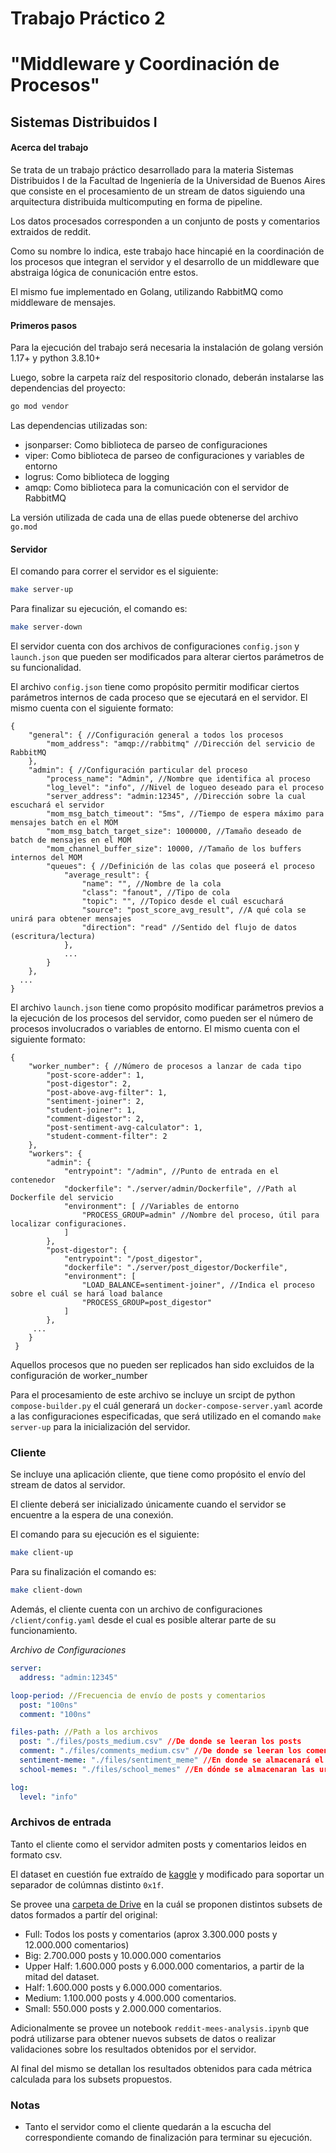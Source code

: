 # Trabajo Práctico 2 

# "Middleware y Coordinación de Procesos"

## Sistemas Distribuidos I



#### Acerca del trabajo

Se trata de un trabajo práctico desarrollado para la materia Sistemas Distribuidos I de la Facultad de Ingeniería de la Universidad de Buenos Aires que consiste en el procesamiento de un stream de datos siguiendo una arquitectura distribuida multicomputing en forma de pipeline.

Los datos procesados corresponden a un conjunto de posts y comentarios extraidos de reddit.

Como su nombre lo indica, este trabajo hace hincapié en la coordinación de los procesos que integran el servidor y el desarrollo de un middleware que abstraiga lógica de conunicación entre estos.

El mismo fue implementado en Golang, utilizando RabbitMQ como middleware de mensajes.


#### Primeros pasos

Para la ejecución del trabajo será necesaria la instalación de golang versión 1.17+ y python 3.8.10+

Luego, sobre la carpeta raíz del respositorio clonado, deberán instalarse las dependencias del proyecto:


```bash
go mod vendor
```


Las dependencias utilizadas son:

* jsonparser: Como biblioteca de parseo de configuraciones
* viper: Como biblioteca de parseo de configuraciones y variables de entorno
* logrus: Como biblioteca de logging
* amqp: Como biblioteca para la comunicación con el servidor de RabbitMQ


La versión utilizada de cada una de ellas puede obtenerse del archivo `go.mod`



#### Servidor

El comando para correr el servidor es el siguiente:


```bash
make server-up
```



Para finalizar su ejecución, el comando es:


```bash
make server-down
```



El servidor cuenta con dos archivos de configuraciones `config.json`  y `launch.json` que pueden ser modificados para alterar ciertos parámetros de su funcionalidad.

El archivo `config.json` tiene como propósito permitir modificar ciertos parámetros internos de cada proceso que se ejecutará en el servidor. El mismo cuenta con el siguiente formato:


```
{
    "general": { //Configuración general a todos los procesos
        "mom_address": "amqp://rabbitmq" //Dirección del servicio de RabbitMQ
    },
    "admin": { //Configuración particular del proceso
        "process_name": "Admin", //Nombre que identifica al proceso
        "log_level": "info", //Nivel de logueo deseado para el proceso
        "server_address": "admin:12345", //Dirección sobre la cual escuchará el servidor
        "mom_msg_batch_timeout": "5ms", //Tiempo de espera máximo para mensajes batch en el MOM
        "mom_msg_batch_target_size": 1000000, //Tamaño deseado de batch de mensajes en el MOM
        "mom_channel_buffer_size": 10000, //Tamaño de los buffers internos del MOM
        "queues": { //Definición de las colas que poseerá el proceso
            "average_result": {
                "name": "", //Nombre de la cola
                "class": "fanout", //Tipo de cola
                "topic": "", //Topico desde el cuál escuchará
                "source": "post_score_avg_result", //A qué cola se unirá para obtener mensajes
                "direction": "read" //Sentido del flujo de datos (escritura/lectura)
            },
            ...
        }
    },
  ...
}
```



El archivo `launch.json` tiene como propósito modificar parámetros previos a la ejecución de los procesos del servidor, como pueden ser el número de procesos involucrados o variables de entorno. El mismo cuenta con el siguiente formato:

```
{
    "worker_number": { //Número de procesos a lanzar de cada tipo
        "post-score-adder": 1,
        "post-digestor": 2,
        "post-above-avg-filter": 1,
        "sentiment-joiner": 2,
        "student-joiner": 1,
        "comment-digestor": 2,
        "post-sentiment-avg-calculator": 1,
        "student-comment-filter": 2
    },
    "workers": {
        "admin": {
            "entrypoint": "/admin", //Punto de entrada en el contenedor
            "dockerfile": "./server/admin/Dockerfile", //Path al Dockerfile del servicio
            "environment": [ //Variables de entorno
                "PROCESS_GROUP=admin" //Nombre del proceso, útil para localizar configuraciones.
            ]
        },
        "post-digestor": {
            "entrypoint": "/post_digestor",
            "dockerfile": "./server/post_digestor/Dockerfile",
            "environment": [
                "LOAD_BALANCE=sentiment-joiner", //Indica el proceso sobre el cuál se hará load balance
                "PROCESS_GROUP=post_digestor"
            ]
        },
     ...
 	}
 }
```

Aquellos procesos que no pueden ser replicados han sido excluidos de la configuración de worker_number

Para el procesamiento de este archivo se incluye un srcipt de python  `compose-builder.py` el cuál generará un `docker-compose-server.yaml` acorde a las configuraciones especificadas, que será utilizado en el comando `make server-up`  para la inicialización del servidor.



### Cliente

Se incluye una aplicación cliente, que tiene como propósito el envío del stream de datos al servidor. 

El cliente deberá ser inicializado únicamente cuando el servidor se encuentre a la espera de una conexión.

El comando para su ejecución es el siguiente:


```bash
make client-up
```

Para su finalización el comando es:


```bash
make client-down
```


Además, el cliente cuenta con un archivo de configuraciones `/client/config.yaml` desde el cual es posible alterar parte de su funcionamiento.



*Archivo de Configuraciones*

```yaml
server:
  address: "admin:12345"

loop-period: //Frecuencia de envío de posts y comentarios
  post: "100ns"	
  comment: "100ns"

files-path:	//Path a los archivos
  post: "./files/posts_medium.csv" //De donde se leeran los posts
  comment: "./files/comments_medium.csv" //De donde se leeran los comentarios
  sentiment-meme: "./files/sentiment_meme" //En donde se almacenará el meme descargado
  school-memes: "./files/school_memes" //En dónde se almacenaran las urls de memes escolares

log:
  level: "info"
```



### Archivos de entrada

Tanto el cliente como el servidor admiten posts y comentarios leidos en formato csv.

El dataset en cuestión fue extraído de [kaggle](https://www.kaggle.com/datasets/pavellexyr/the-reddit-irl-dataset ) y modificado para soportar un separador de colúmnas distinto `0x1f`.

Se provee una [carpeta de Drive](https://drive.google.com/drive/folders/1xi8uC3BLSM6CgGtrrNcpwrqDVihYh2k_?usp=sharing) en la cuál se proponen distintos subsets de datos formados a partír del original:

* Full: Todos los posts y comentarios (aprox 3.300.000 posts y 12.000.000 comentarios)
* Big: 2.700.000 posts y 10.000.000 comentarios
* Upper Half: 1.600.000 posts y 6.000.000 comentarios, a partir de la mitad del dataset.
* Half: 1.600.000 posts y 6.000.000 comentarios.
* Medium: 1.100.000 posts y 4.000.000 comentarios.
* Small: 550.000 posts y 2.000.000 comentarios.



Adicionalmente se provee un notebook `reddit-mees-analysis.ipynb` que podrá utilizarse para obtener nuevos subsets de datos o realizar validaciones sobre los resultados obtenidos por el servidor.

Al final del mismo se detallan los resultados obtenidos para cada métrica calculada para los subsets propuestos.



### Notas

- Tanto el servidor como el cliente quedarán a la escucha del correspondiente comando de finalización para terminar su ejecución.
